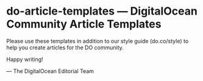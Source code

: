 # do-article-templates — DigitalOcean Community Article Templates

Please use these templates in addition to our style guide (do.co/style) to help you create articles for the DO community. 

Happy writing!

— The DigitalOcean Editorial Team

